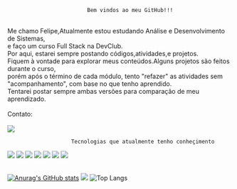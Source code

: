                              Bem vindos ao meu GitHub!!!

<br>
Me chamo Felipe,Atualmente estou estudando Análise e Desenvolvimento de Sistemas,<br>
e faço um curso Full Stack na DevClub.
<br>
Por aqui, estarei sempre postando códigos,atividades,e projetos.
<br>
Fiquem à vontade para explorar meus conteúdos.Alguns projetos são feitos durante o curso,<br>
porém após o término de cada módulo, tento "refazer" as atividades sem "acompanhamento",
com base no que tenho aprendido.<br>
Tentarei postar sempre ambas versões para comparação de meu aprendizado.
<br>
<br>
Contato:
<br>
<br>
<a href="https://www.linkedin.com/in/felipe-augusto-fialho/"> <img src="https://img.shields.io/badge/LinkedIn-0077B5?style=for-the-badge&logo=linkedin&logoColor=white"/><a/>


                        Tecnologias que atualmente tenho conheçimento
                        
<img src="https://img.shields.io/badge/HTML5-E34F26?style=for-the-badge&logo=html5&logoColor=white"/>
<img src="https://img.shields.io/badge/CSS3-1572B6?style=for-the-badge&logo=css3&logoColor=white"/>
<img src="https://img.shields.io/badge/JavaScript-323330?style=for-the-badge&logo=javascript&logoColor=F7DF1E"/>
<img src="https://img.shields.io/badge/Python-14354C?style=for-the-badge&logo=python&logoColor=white"/>
<img src="https://img.shields.io/badge/Figma-F24E1E?style=for-the-badge&logo=figma&logoColor=white"/>
<img src="https://img.shields.io/badge/PyCharm-000000.svg?&style=for-the-badge&logo=PyCharm&logoColor=white"/>
<img src="https://img.shields.io/badge/Visual_Studio_Code-0078D4?style=for-the-badge&logo=visual%20studio%20code&logoColor=white"/>
<br>
<br>

[![Anurag's GitHub stats](https://github-readme-stats.vercel.app/api?username=FelipeAugustoFialho)](https://github.com/anuraghazra/github-readme-stats)
![](https://komarev.com/ghpvc/?username=FelipeAugustoFialho&label=Total+Visitas+No+Perfil)
![Top Langs](https://github-readme-stats.vercel.app/api/top-langs/?username=FelipeAugustoFialho&size_weight=0.5&count_weight=0.5)




